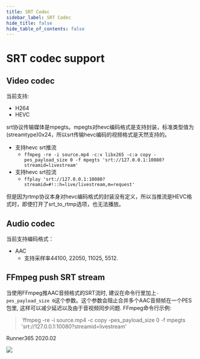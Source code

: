 ```yaml
---
title: SRT Codec
sidebar_label: SRT Codec
hide_title: false
hide_table_of_contents: false
---
```


# SRT codec support

## Video codec

当前支持:
* H264
* HEVC

srt协议传输媒体是mpegts。mpegts对hevc编码格式是支持封装，标准类型值为(streamtype)0x24，所以srt传输hevc编码的视频格式是天然支持的。

* 支持hevc srt推流
    - `ffmpeg -re -i source.mp4 -c:v libx265 -c:a copy -pes_payload_size 0 -f mpegts 'srt://127.0.0.1:10080?streamid=livestream'`
* 支持hevc srt拉流
    - `ffplay 'srt://127.0.0.1:10080?streamid=#!::h=live/livestream,m=request'` 


但是因为rtmp协议本身对hevc编码格式的封装没有定义，所以当推流是HEVC格式时，即使打开了srt_to_rtmp选项，也无法播放。

## Audio codec

当前支持编码格式：
* AAC
    - 支持采样率44100, 22050, 11025, 5512.

## FFmpeg push SRT stream

当使用FFmpeg推AAC音频格式的SRT流时, 建议在命令行里加上`-pes_payload_size 0`这个参数。这个参数会阻止合并多个AAC音频帧在一个PES包里,
这样可以减少延迟以及由于音视频同步问题.
FFmpeg命令行示例:
> `ffmpeg -re -i source.mp4 -c copy -pes_payload_size 0 -f mpegts 'srt://127.0.0.1:10080?streamid=livestream'

Runner365 2020.02

![](https://ossrs.net/gif/v1/sls.gif?site=ossrs.net&path=/lts/doc/zh/v6/srt-codec)


